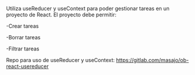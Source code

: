 Utiliza useReducer y useContext para poder gestionar tareas en un proyecto de React. El proyecto debe permitir:

-Crear tareas

-Borrar tareas

-Filtrar tareas

Repo para uso de useReducer y useContext: https://gitlab.com/masajo/ob-react-usereducer